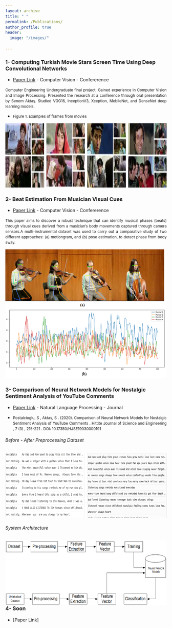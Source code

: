 ```yaml
---
layout: archive
title: " "
permalink: /Publications/
author_profile: true
header:
  image: "/images/"
  
---
```

### 1- Computing Turkish Movie Stars Screen Time Using Deep Convolutional Networks

- [Paper Link](https://www.researchgate.net/publication/353326673_Computing_Turkish_Movie_Stars_Screen_Time_Using_Deep_Convolutional_Networks) - Computer Vision - Confererence
<p style="text-align:justify"> <small> Computer Engineering Undergraduate final project. Gained experience in Computer Vision and Image Processing.
Presented the research at a conference through oral presentation by Senem Aktaş. Studied VGG16, InceptionV3, Xception, MobileNet, and DenseNet deep learning models. </small> </p>

- <p style="text-align:justify"> <small> Figure 1. Examples of frames from movies </small> </p>
<img src="../WebDesignsFolder/Publications/MovieScreenTime.png" alt="MovieScreenTime" width="700" height="200">


### 2- Beat Estimation From Musician Visual Cues

- [Paper Link](https://www.researchgate.net/publication/352934838_BEAT_ESTIMATION_FROM_MUSICIAN_VISUAL_CUES) - Computer Vision - Confererence
<p style="text-align:justify"> <small> This paper aims to discover a robust technique that can identify musical phases (beats) through
visual cues derived from a musician’s body movements captured through camera sensors.A multi-instrumental
dataset was used to carry out a comparative study of two different approaches: (a) motiongram, and (b) pose estimation, 
to detect phase from body sway. </small> </p>  

<img src="../WebDesignsFolder/Publications/BeatEstimation.png" alt="BeatEstimation"  width="700" height="400">

### 3- Comparison of Neural Network Models for Nostalgic Sentiment Analysis of YouTube Comments

- [Paper Link](https://dergipark.org.tr/en/download/article-file/1506505) - Natural Language Processing - Journal
- <p style="text-align:justify"> <small>  Postalcioglu, S , Aktas, S . (2020). Comparison of Neural Network Models for Nostalgic Sentiment Analysis of YouTube Comments . Hittite Journal of Science and Engineering , 7 (3) , 215-221 . DOI: 10.17350/HJSE19030000191  </small> </p> 


<p style='text-align:justify'> </p>

<h6> Before - After Preprocessing Dataset </h6>

<img src="../WebDesignsFolder/Publications/dataset.jpg" alt="before"	width="900" height="200" /> 

<h6> System Architecture </h6> 
<p style='text-align:justify'> </p>
<img src="../WebDesignsFolder/Publications/mimari.png" alt="before"	width="700" height="200" style="float:right"> 
<!-- <img src="../WebDesignsFolder/Publications/accuracy_chart_nlp1.png" alt="accuracy"	width="300" height="250"> -->


### 4- Soon
- [Paper Link]


